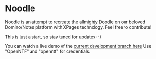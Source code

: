 Noodle
======

Noodle is an attempt to recreate the allmighty Doodle on our beloved Domino/Notes platform with XPages technology. Feel free to contribute!

This is just a start, so stay tuned for updates :-)

You can watch a live demo of the [current development branch here](http://mardou.dyndns.org/noodle.nsf/index.xsp) 
Use "OpenNTF" and "openntf" for credentials.
